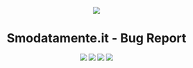 <p align="center"><a href="https://www.smodatamente.it" alt="Screenshot"><img src="https://www.smodatamente.it/wp-content/themes/smodatamente/img/smodatamente_logo.png"></a></p>

<p align="center"><h1 align="center">Smodatamente.it - Bug Report</h1></p>

<p align="center"><a href="#" alt="License"><img src="https://img.shields.io/badge/license-Closed-brightgreen.svg"></a>
<a href="https://it.wordpress.org/" alt="powered by wordpress"><img src="https://img.shields.io/badge/powered%20by-wordpress-46aef7.svg"></a>
<a href="https://www.smodatamente.it" alt="Version"><img src="https://img.shields.io/badge/version-v1.0-lightgrey.svg"></a>
<a href="https://slack.ptkdev.io" alt="Slack Chat"><img src="https://img.shields.io/badge/chat%20on-Slack-orange.svg"></a></p>
